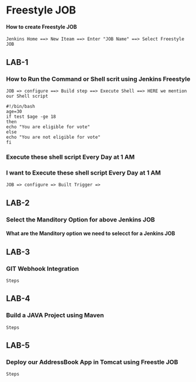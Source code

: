 # Freestyle JOB
#### How to create Freestyle JOB
```
Jenkins Home ==> New Iteam ==> Enter "JOB Name" ==> Select Freestyle JOB
``` 
## LAB-1
### How to Run the Command or Shell scrit using Jenkins Freestyle
```
JOB => configure ==> Build step ==> Execute Shell ==> HERE we mention our Shell script
```
```
#!/bin/bash
age=30
if test $age -ge 18
then
echo "You are eligible for vote"
else
echo "You are not eligible for vote"
fi
```
### Execute these shell script Every Day at 1 AM
### I want to Execute these shell script Every Day at 1 AM

```
JOB => configure => Built Trigger => 
```
## LAB-2
### Select the Manditory Option for above Jenkins JOB

#### What are the Manditory option we need to selecct for a Jenkins JOB

## LAB-3
### GIT Webhook Integration
```
Steps
```
## LAB-4
### Build a JAVA Project using Maven
```
Steps
```
## LAB-5
### Deploy our AddressBook App in Tomcat using Freestle JOB

```
Steps
```
